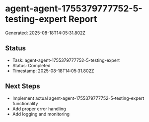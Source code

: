 # agent-agent-1755379777752-5-testing-expert Report

Generated: 2025-08-18T14:05:31.802Z

## Status
- Task: agent-agent-1755379777752-5-testing-expert
- Status: Completed
- Timestamp: 2025-08-18T14:05:31.802Z

## Next Steps
- Implement actual agent-agent-1755379777752-5-testing-expert functionality
- Add proper error handling
- Add logging and monitoring
